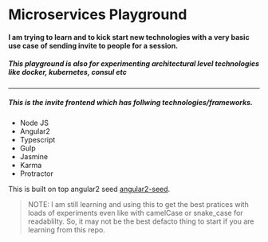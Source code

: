 # Microservices Playground

#### I am trying to learn and to kick start new technologies with a very basic use case of sending invite to people for a session.
##### This playground is also for experimenting architectural level technologies like docker, kubernetes, consul etc
---
##### This is the invite frontend which has follwing technologies/frameworks.

  - Node JS
  - Angular2
  - Typescript
  - Gulp
  - Jasmine
  - Karma
  - Protractor

This is built on top angular2 seed [angular2-seed].
> NOTE: I am still learning and using this to get the best pratices with loads of experiments even like with camelCase or snake_case for readablilty. So, it may not be the best defacto thing to start if you are learning from this repo. 

   [angular2-seed]: <https://github.com/mgechev/angular2-seed>
